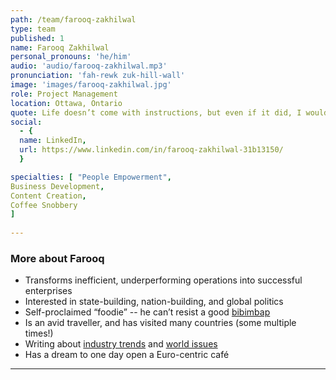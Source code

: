 ```yaml
---
path: /team/farooq-zakhilwal
type: team
published: 1
name: Farooq Zakhilwal
personal_pronouns: 'he/him'
audio: 'audio/farooq-zakhilwal.mp3'
pronunciation: 'fah-rewk zuk-hill-wall'
image: 'images/farooq-zakhilwal.jpg'
role: Project Management
location: Ottawa, Ontario
quote: Life doesn’t come with instructions, but even if it did, I would still make mistakes.
social: 
  - {
  name: LinkedIn,
  url: https://www.linkedin.com/in/farooq-zakhilwal-31b13150/
  }

specialties: [ "People Empowerment",
Business Development,
Content Creation,
Coffee Snobbery
]
 
---
```


### More about Farooq
* Transforms inefficient, underperforming operations into successful enterprises
* Interested in state-building, nation-building, and global politics
* Self-proclaimed “foodie” -- he can’t resist a good [bibimbap](https://en.wikipedia.org/wiki/Bibimbap)
* Is an avid traveller, and has visited many countries (some multiple times!)
* Writing about [industry trends](https://www.linkedin.com/pulse/start-business-save-world-social-enterprise-thriving-zakhilwal/?trk=public_profile_article_view) and [world issues](https://www.linkedin.com/pulse/can-we-get-rid-poverty-farooq-a-zakhilwal?trk=public_profile_article_view) 
* Has a dream to one day open a Euro-centric café

-----------------------------------
